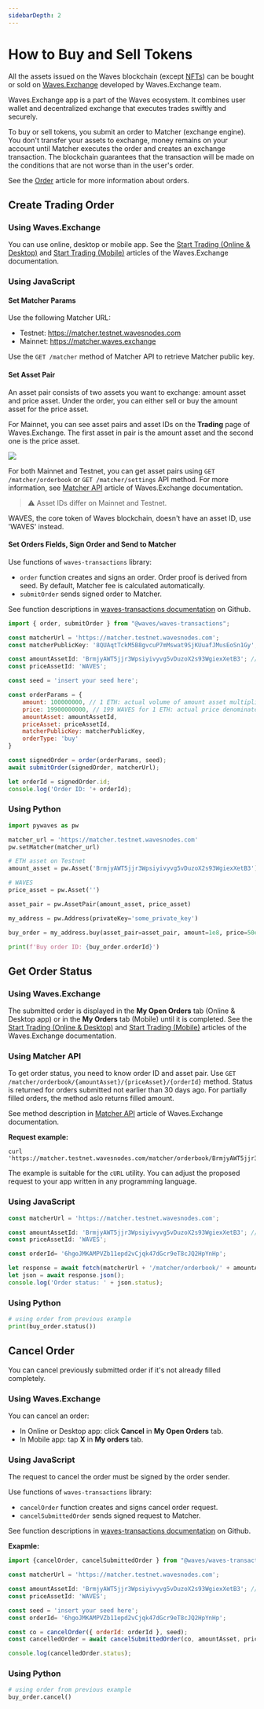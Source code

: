 ```yaml
---
sidebarDepth: 2
---
```


# How to Buy and Sell Tokens

All the assets issued on the Waves blockchain (except [NFTs](/en/blockchain/token/non-fungible-token)) can be bought or sold on [Waves.Exchange](https://waves.exchange/) developed by Waves.Exchange team.

Waves.Exchange app is a part of the Waves ecosystem. It combines user wallet and decentralized exchange that executes trades swiftly and securely.

To buy or sell tokens, you submit an order to Matcher (exchange engine). You don't transfer your assets to exchange, money remains on your account until Matcher executes the order and creates an exchange transaction. The blockchain guarantees that the transaction will be made on the conditions that are not worse than in the user's order.

See the [Order](/en/blockchain/order) article for more information about orders.

## Create Trading Order

### Using Waves.Exchange

You can use online, desktop or mobile app. See the [Start Trading (Online & Desktop)](https://docs.waves.exchange/en/waves-exchange/waves-exchange-online-desktop/online-desktop-trading) and [Start Trading (Mobile)](https://docs.waves.exchange/en/waves-exchange/waves-exchange-mobile/mobile-trading/mobile-start-trading) articles of the Waves.Exchange documentation.

### Using JavaScript

#### Set Matcher Params

Use the following Matcher URL:

* Testnet: <https://matcher.testnet.wavesnodes.com>
* Mainnet: <https://matcher.waves.exchange>

Use the `GET /matcher` method of Matcher API to retrieve Matcher public key.

#### Set Asset Pair

An asset pair consists of two assets you want to exchange: amount asset and price asset. Under the order, you can either sell or buy the amount asset for the price asset.

For Mainnet, you can see asset pairs and asset IDs on the **Trading** page of Waves.Exchange. The first asset in pair is the amount asset and the second one is the price asset.

![](./_assets/asset-pair.png)

For both Mainnet and Testnet, you can get asset pairs using `GET /matcher/orderbook` or `GET /matcher/settings` API method. For more information, see [Matcher API](https://docs.waves.exchange/en/waves-matcher/matcher-api) article of Waves.Exchange documentation.

> :warning: Asset IDs differ on Mainnet and Testnet.

WAVES, the core token of Waves blockchain, doesn't have an asset ID, use 'WAVES' instead.

#### Set Orders Fields, Sign Order and Send to Matcher

Use functions of `waves-transactions` library:

* `order` function creates and signs an order. Order proof is derived from seed. By default, Matcher fee is calculated automatically.
* `submitOrder` sends signed order to Matcher.

See function descriptions in [waves-transactions documentation](https://wavesplatform.github.io/waves-transactions/index.html) on Github.

```javascript
import { order, submitOrder } from "@waves/waves-transactions";

const matcherUrl = 'https://matcher.testnet.wavesnodes.com';
const matcherPublicKey: '8QUAqtTckM5B8gvcuP7mMswat9SjKUuafJMusEoSn1Gy';

const amountAssetId: 'BrmjyAWT5jjr3Wpsiyivyvg5vDuzoX2s93WgiexXetB3'; // asset ID of ETH on Testnet
const priceAssetId: 'WAVES';

const seed = 'insert your seed here';

const orderParams = {
    amount: 100000000, // 1 ETH: actual volume of amount asset multiplied by 10^amountAssetDecimals
    price: 19900000000, // 199 WAVES for 1 ETH: actual price denominated in priceAsset and multiplied by 10^(8 + priceAssetDecimals – amountAssetDecimals)
    amountAsset: amountAssetId,
    priceAsset: priceAssetId,
    matcherPublicKey: matcherPublicKey,
    orderType: 'buy'
}

const signedOrder = order(orderParams, seed);
await submitOrder(signedOrder, matcherUrl);

let orderId = signedOrder.id;
console.log('Order ID: '+ orderId);
```

### Using Python

```python
import pywaves as pw

matcher_url = 'https://matcher.testnet.wavesnodes.com'
pw.setMatcher(matcher_url)

# ETH asset on Testnet
amount_asset = pw.Asset('BrmjyAWT5jjr3Wpsiyivyvg5vDuzoX2s93WgiexXetB3')

# WAVES
price_asset = pw.Asset('')

asset_pair = pw.AssetPair(amount_asset, price_asset)

my_address = pw.Address(privateKey='some_private_key')

buy_order = my_address.buy(asset_pair=asset_pair, amount=1e8, price=50e8)

print(f'Buy order ID: {buy_order.orderId}')
```

## Get Order Status

### Using Waves.Exchange

The submitted order is displayed in the **My Open Orders** tab (Online & Desktop app) or in the **My Orders** tab (Mobile) until it is completed. See the [Start Trading (Online & Desktop)](https://docs.waves.exchange/en/waves-exchange/waves-exchange-online-desktop/online-desktop-trading) and [Start Trading (Mobile)](https://docs.waves.exchange/en/waves-exchange/waves-exchange-mobile/mobile-trading/mobile-start-trading) articles of the Waves.Exchange documentation.

### Using Matcher API

To get order status, you need to know order ID and asset pair. Use `GET /matcher/orderbook/{amountAsset}/{priceAsset}/{orderId}` method. Status is returned for orders submitted not earlier than 30 days ago. For partially filled orders, the method aslo returns filled amount.

See method description in [Matcher API](https://docs.waves.exchange/en/waves-matcher/matcher-api) article of Waves.Exchange documentation.

**Request example:**

```
curl 'https://matcher.testnet.wavesnodes.com/matcher/orderbook/BrmjyAWT5jjr3Wpsiyivyvg5vDuzoX2s93WgiexXetB3/WAVES/6hgoJMKAMPVZb11epd2vCjqk47dGcr9eT8cJQ2HpYnHp'
```

The example is suitable for the `cURL` utility. You can adjust the proposed request to your app written in any programming language.

### Using JavaScript

```javascript
const matcherUrl = 'https://matcher.testnet.wavesnodes.com';

const amountAssetId: 'BrmjyAWT5jjr3Wpsiyivyvg5vDuzoX2s93WgiexXetB3'; // asset ID of ETH on Testnet
const priceAssetId: 'WAVES';

const orderId= '6hgoJMKAMPVZb11epd2vCjqk47dGcr9eT8cJQ2HpYnHp';

let response = await fetch(matcherUrl + '/matcher/orderbook/' + amountAsset + '/' + priceAsset + '/' + orderId);
let json = await response.json();
console.log('Order status: ' + json.status);
```

### Using Python

```python
# using order from previous example
print(buy_order.status())
```

## Cancel Order

You can cancel previously submitted order if it's not already filled completely.

### Using Waves.Exchange

You can cancel an order:

* In Online or Desktop app: click **Cancel** in **My Open Orders** tab.
* In Mobile app: tap **X** in **My orders** tab.

### Using JavaScript

The request to cancel the order must be signed by the order sender.

Use functions of `waves-transactions` library:

* `cancelOrder` function creates and signs cancel order request.
* `cancelSubmittedOrder` sends signed request to Matcher.

See function descriptions in [waves-transactions documentation](https://wavesplatform.github.io/waves-transactions/index.html) on Github.

**Exapmle:**

```javascript
import {cancelOrder, cancelSubmittedOrder } from "@waves/waves-transactions";

const matcherUrl = 'https://matcher.testnet.wavesnodes.com';

const amountAssetId: 'BrmjyAWT5jjr3Wpsiyivyvg5vDuzoX2s93WgiexXetB3'; // asset ID of ETH on Testnet
const priceAssetId: 'WAVES';

const seed = 'insert your seed here';
const orderId= '6hgoJMKAMPVZb11epd2vCjqk47dGcr9eT8cJQ2HpYnHp';

const co = cancelOrder({ orderId: orderId }, seed);
const cancelledOrder = await cancelSubmittedOrder(co, amountAsset, priceAsset, matcherUrl);

console.log(cancelledOrder.status);
```

### Using Python

```python
# using order from previous example
buy_order.cancel()
```
